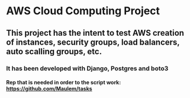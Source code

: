 # AWS Cloud Computing Project
## This project has the intent to test AWS creation of instances, security groups, load balancers, auto scalling groups, etc.
### It has been developed with Django, Postgres and boto3

#### Rep that is needed in order to the script work: https://github.com/Maulem/tasks

